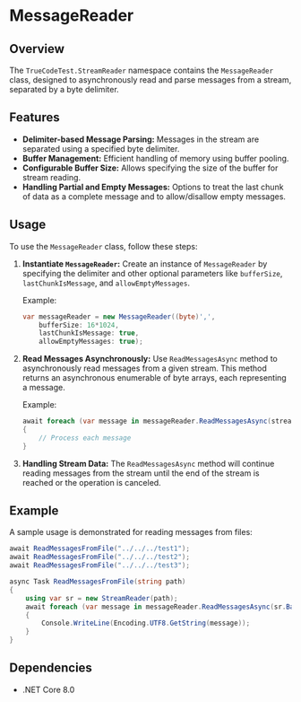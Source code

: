 # MessageReader

## Overview

The `TrueCodeTest.StreamReader` namespace contains the `MessageReader` class, designed to asynchronously read and parse
messages from a stream, separated by a byte delimiter.

## Features

- **Delimiter-based Message Parsing:** Messages in the stream are separated using a specified byte delimiter.
- **Buffer Management:** Efficient handling of memory using buffer pooling.
- **Configurable Buffer Size:** Allows specifying the size of the buffer for stream reading.
- **Handling Partial and Empty Messages:** Options to treat the last chunk of data as a complete message and to
  allow/disallow empty messages.

## Usage

To use the `MessageReader` class, follow these steps:

1. **Instantiate `MessageReader`:**
   Create an instance of `MessageReader` by specifying the delimiter and other optional parameters
   like `bufferSize`, `lastChunkIsMessage`, and `allowEmptyMessages`.

   Example:
   ```csharp
   var messageReader = new MessageReader((byte)',', 
       bufferSize: 16*1024,
       lastChunkIsMessage: true, 
       allowEmptyMessages: true);
   ```

2. **Read Messages Asynchronously:**
   Use `ReadMessagesAsync` method to asynchronously read messages from a given stream. This method returns an
   asynchronous enumerable of byte arrays, each representing a message.

   Example:
   ```csharp
   await foreach (var message in messageReader.ReadMessagesAsync(stream))
   {
       // Process each message
   }
   ```

3. **Handling Stream Data:**
   The `ReadMessagesAsync` method will continue reading messages from the stream until the end of the stream is reached
   or the operation is canceled.

## Example

A sample usage is demonstrated for reading messages from files:

```csharp
await ReadMessagesFromFile("../../../test1");
await ReadMessagesFromFile("../../../test2");
await ReadMessagesFromFile("../../../test3");

async Task ReadMessagesFromFile(string path)
{
    using var sr = new StreamReader(path);
    await foreach (var message in messageReader.ReadMessagesAsync(sr.BaseStream))
    {
        Console.WriteLine(Encoding.UTF8.GetString(message));
    }
}
```

## Dependencies

- .NET Core 8.0

